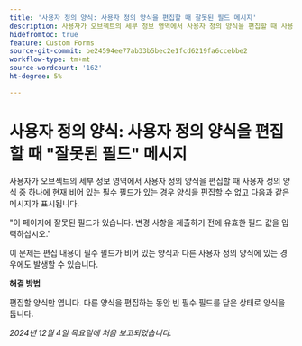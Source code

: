 ```yaml
---
title: '사용자 정의 양식: 사용자 정의 양식을 편집할 때 잘못된 필드 메시지'
description: 사용자가 오브젝트의 세부 정보 영역에서 사용자 정의 양식을 편집할 때 사용자 정의 양식 중 하나에 현재 비어 있는 필수 필드가 있는 경우 양식을 편집할 수 없고 메시지가 표시됩니다. 해결 방법을 사용할 수 있습니다.
hidefromtoc: true
feature: Custom Forms
source-git-commit: be24594ee77ab33b5bec2e1fcd6219fa6ccebbe2
workflow-type: tm+mt
source-wordcount: '162'
ht-degree: 5%

---
```



# 사용자 정의 양식: 사용자 정의 양식을 편집할 때 &quot;잘못된 필드&quot; 메시지

사용자가 오브젝트의 세부 정보 영역에서 사용자 정의 양식을 편집할 때 사용자 정의 양식 중 하나에 현재 비어 있는 필수 필드가 있는 경우 양식을 편집할 수 없고 다음과 같은 메시지가 표시됩니다.

&quot;이 페이지에 잘못된 필드가 있습니다. 변경 사항을 제출하기 전에 유효한 필드 값을 입력하십시오.&quot;

이 문제는 편집 내용이 필수 필드가 비어 있는 양식과 다른 사용자 정의 양식에 있는 경우에도 발생할 수 있습니다.

**해결 방법**

편집할 양식만 엽니다. 다른 양식을 편집하는 동안 빈 필수 필드를 닫은 상태로 양식을 둡니다.

_2024년 12월 4일 목요일에 처음 보고되었습니다._
